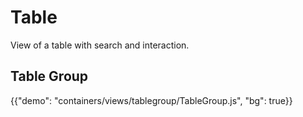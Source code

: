 # Table

<p class="description">View of a table with search and interaction.</p>

## Table Group

{{"demo": "containers/views/tablegroup/TableGroup.js", "bg": true}}
